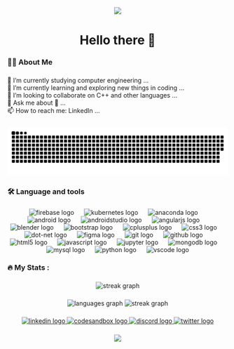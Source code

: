<div align="center">
  <img height="150" src="https://camo.githubusercontent.com/62da68eb62b1e5f175f7d1f0191dd89a653d7908feb22d37d4a0ab07365d6791/68747470733a2f2f6d656469612e67697068792e636f6d2f6d656469612f4d3967624264396e6244724f5475314d71782f67697068792e676966"  />
</div>

###

<h1 align="center">Hello there 👋</h1>

###

<h3 align="left">👩‍💻  About Me</h3>

###

<p align="left">🔭 I’m currently studying computer engineering ...<br>🌱 I’m currently learning and exploring new things in coding ...<br>👯 I’m looking to collaborate on C++ and other languages ...<br>💬 Ask me about 🤔 ...<br>📫 How to reach me: LinkedIn ...</p>

###

<img src="https://raw.githubusercontent.com/Mahesh0911/Mahesh0911/output/snake.svg" alt="Snake animation" />

###

<h3 align="left">🛠 Language and tools</h3>

###

<div align="center">
  <img src="https://cdn.simpleicons.org/firebase/FFCA28" height="30" alt="firebase logo"  />
  <img width="15" />
  <img src="https://cdn.simpleicons.org/kubernetes/326CE5" height="30" alt="kubernetes logo"  />
  <img width="15" />
  <img src="https://cdn.simpleicons.org/anaconda/44A833" height="30" alt="anaconda logo"  />
  <img width="15" />
  <img src="https://cdn.simpleicons.org/android/3DDC84" height="30" alt="android logo"  />
  <img width="15" />
  <img src="https://cdn.simpleicons.org/androidstudio/3DDC84" height="30" alt="androidstudio logo"  />
  <img width="15" />
  <img src="https://cdn.simpleicons.org/angular/DD0031" height="30" alt="angularjs logo"  />
  <img width="15" />
  <img src="https://cdn.simpleicons.org/blender/F5792A" height="30" alt="blender logo"  />
  <img width="15" />
  <img src="https://cdn.simpleicons.org/bootstrap/7952B3" height="30" alt="bootstrap logo"  />
  <img width="15" />
  <img src="https://cdn.simpleicons.org/c++/00599C" height="30" alt="cplusplus logo"  />
  <img width="15" />
  <img src="https://cdn.simpleicons.org/css3/1572B6" height="30" alt="css3 logo"  />
  <img width="15" />
  <img src="https://cdn.simpleicons.org/dotnet/512BD4" height="30" alt="dot-net logo"  />
  <img width="15" />
  <img src="https://cdn.simpleicons.org/figma/F24E1E" height="30" alt="figma logo"  />
  <img width="15" />
  <img src="https://cdn.simpleicons.org/git/F05032" height="30" alt="git logo"  />
  <img width="15" />
  <img src="https://cdn.simpleicons.org/github/181717" height="30" alt="github logo"  />
  <img width="15" />
  <img src="https://cdn.simpleicons.org/html5/E34F26" height="30" alt="html5 logo"  />
  <img width="15" />
  <img src="https://cdn.simpleicons.org/javascript/F7DF1E" height="30" alt="javascript logo"  />
  <img width="15" />
  <img src="https://cdn.simpleicons.org/jupyter/F37626" height="30" alt="jupyter logo"  />
  <img width="15" />
  <img src="https://cdn.simpleicons.org/mongodb/47A248" height="30" alt="mongodb logo"  />
  <img width="15" />
  <img src="https://cdn.simpleicons.org/mysql/4479A1" height="30" alt="mysql logo"  />
  <img width="15" />
  <img src="https://cdn.simpleicons.org/python/3776AB" height="30" alt="python logo"  />
  <img width="15" />
  <img src="https://cdn.simpleicons.org/visualstudiocode/007ACC" height="30" alt="vscode logo"  />
</div>

###

<h3 align="left">🔥   My Stats :</h3>

###

<div align="center">
  <img src="https://streak-stats.demolab.com?user=Mahesh0911&locale=en&mode=daily&theme=dark&hide_border=false&border_radius=5&order=3" height="220" alt="streak graph"  />
</div>

###

<div align="center">
  <img src="https://github-readme-stats.vercel.app/api/top-langs?username=Mahesh0911&locale=en&hide_title=false&layout=compact&card_width=320&langs_count=5&theme=dracula&hide_border=true&order=2" height="150" alt="languages graph"  />
  <img src="https://streak-stats.demolab.com?user=Mahesh0911&locale=en&mode=daily&theme=dracula&hide_border=true&border_radius=5&order=3" height="150" alt="streak graph"  />
</div>

###

<div align="center">
  <a href="linkedin.com/in/mahesh-dudhe-5385451bb" target="_blank">
    <img src="https://raw.githubusercontent.com/maurodesouza/profile-readme-generator/master/src/assets/icons/social/linkedin/default.svg" width="45" height="30" alt="linkedin logo"  />
  </a>
  <a href="https://codesandbox.io/u/Mahesh09" target="_blank">
    <img src="https://raw.githubusercontent.com/maurodesouza/profile-readme-generator/master/src/assets/icons/social/codesandbox/default.svg" width="45" height="30" alt="codesandbox logo"  />
  </a>
  <a href="https://discordapp.com/users/833582655668486194" target="_blank">
    <img src="https://raw.githubusercontent.com/maurodesouza/profile-readme-generator/master/src/assets/icons/social/discord/default.svg" width="45" height="30" alt="discord logo"  />
  </a>
  <a href="https://twitter.com/Mahe__RD" target="_blank">
    <img src="https://raw.githubusercontent.com/maurodesouza/profile-readme-generator/master/src/assets/icons/social/twitter/default.svg" width="45" height="30" alt="twitter logo"  />
  </a>
</div>

###

<div align="center">
  <img src="https://profile-counter.glitch.me/Mahesh0911/count.svg?"  />
</div>

###
